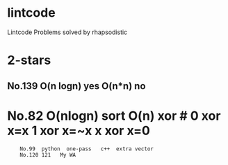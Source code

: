 # lintcode
Lintcode Problems solved by rhapsodistic 

# 2-stars

No.139  O(n logn) yes O(n*n) no
--
No.82  O(nlogn) sort  O(n)  xor   # 0 xor x=x   1 xor x=~x   x xor x=0
==
		No.99  python  one-pass   c++  extra vector  
		No.120 121   My WA 
